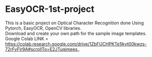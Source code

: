 # EasyOCR-1st-project
This is a basic project on Optical Character Recognition done Using Pytorch, EasyOCR, OpenCV libraries.<br/>
Download and create your own path for the sample image templates.<br/>
Google Colab LINK = https://colab.research.google.com/drive/1ZbFUCHPKTe1lkyt00kwzs-72rFvFIr9A#scrollTo=E2JTuqjmees_
